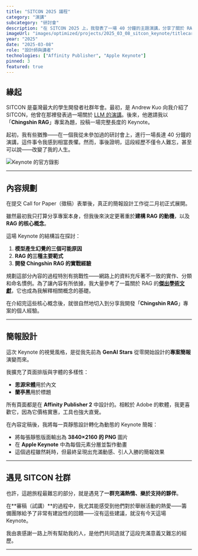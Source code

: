 ```yaml
---
title: "SITCON 2025 議程"
category: "演講"
subcategory: "研討會"
description: "在 SITCON 2025 上，我發表了一場 40 分鐘的主題演講，分享了關於 RAG 的知識，以及我開發「Chingshin RAG」專案的經驗。"
imageUrl: "images/optimized/projects/2025_03_08_sitcon_keynote/titlecard.webp"
year: "2025"
date: "2025-03-08"
role: "設計師與講者"
technologies: ["Affinity Publisher", "Apple Keynote"]
pinned: 3
featured: true
---
```



## 緣起

SITCON 是臺灣最大的學生開發者社群年會。最初，是 Andrew Kuo 向我介紹了 SITCON，他曾在那裡發表過一場關於 [LLM 的演講](https://www.youtube.com/watch?v=JGgZTngrJB4)。後來，他邀請我以「**Chingshin RAG**」專案為題，投稿一場完整長度的 Keynote。

起初，我有些猶豫——在一個我從未參加過的研討會上，進行一場長達 40 分鐘的演講，這件事令我感到相當畏懼。然而，事後證明，這段經歷不僅令人難忘，甚至可以說——改變了我的人生。

![Keynote 的官方錄影](https://www.youtube.com/watch?v=ujxlUTXlC04)

---

## 內容規劃

在提交 Call for Paper（徵稿）表單後，真正的簡報設計工作從二月初正式展開。

雖然最初我只打算分享專案本身，但我後來決定更著重於**建構 RAG 的動機**，以及 **RAG 的核心概念**。

這場 Keynote 的結構旨在探討：

1. **模型產生幻覺的三個可能原因**
2. **RAG 的三種主要範式**
3. **開發 Chingshin RAG 的實戰經驗**

規劃這部分內容的過程特別有挑戰性——網路上的資料充斥著不一致的實作、分類和命名慣例。為了讓內容有所依據，我大量參考了一篇關於 RAG 的[**傑出學術文獻**](https://arxiv.org/pdf/2312.10997)，它也成為我解釋相關概念的基礎。

在介紹完這些核心概念後，就很自然地切入到分享我開發「**Chingshin RAG**」專案的個人經驗。

---

## 簡報設計

這次 Keynote 的視覺風格，是從我先前為 **GenAI Stars** 從零開始設計的**專案簡報**演變而來。

我擴充了頁面排版與字體的多樣性：
- **思源宋體**用於內文
- **蘭亭黑**用於標題

所有頁面都是在 **Affinity Publisher 2** 中設計的。相較於 Adobe 的軟體，我更喜歡它，因為它價格實惠，工具也強大直覺。

在內容定稿後，我將每一頁靜態設計轉化為動態的 Keynote 簡報：
- 將每張靜態版面輸出為 **3840×2160 的 PNG** 圖片
- 在 **Apple Keynote** 中為每個元素分層並製作動畫
- 這個過程雖然耗時，但最終呈現出充滿動感、引人入勝的簡報效果

---

## 遇見 SITCON 社群

也許，這趟旅程最難忘的部分，就是遇見了**一群充滿熱情、樂於支持的夥伴**。

在**審稿（試講）**的過程中，我尤其能感受到他們對於舉辦活動的熱愛——籌備團隊給予了非常有建設性的回饋——沒有這些建議，就沒有今天這場 Keynote。

我由衷感謝一路上所有幫助我的人，是他們共同造就了這段充滿意義又難忘的經歷。

---